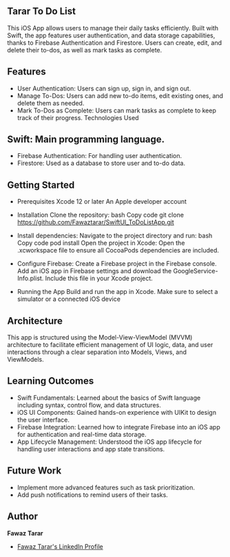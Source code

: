 
## Tarar To Do List
This iOS App allows users to manage their daily tasks efficiently. Built with Swift, the app features user authentication, and data storage capabilities, thanks to Firebase Authentication and Firestore. Users can create, edit, and delete their to-dos, as well as mark tasks as complete.

## Features

- User Authentication: Users can sign up, sign in, and sign out.
- Manage To-Dos: Users can add new to-do items, edit existing ones, and delete them as needed.
- Mark To-Dos as Complete: Users can mark tasks as complete to keep track of their progress.
Technologies Used

## Swift: Main programming language.
- Firebase Authentication: For handling user authentication.
- Firestore: Used as a database to store user and to-do data.

## Getting Started

- Prerequisites
Xcode 12 or later
An Apple developer account

- Installation
Clone the repository:
bash
Copy code
git clone https://github.com/Fawaztarar/SwiftUI_ToDoListApp.git

- Install dependencies:
Navigate to the project directory and run:
bash
Copy code
pod install
Open the project in Xcode:
Open the .xcworkspace file to ensure all CocoaPods dependencies are included.
- Configure Firebase:
Create a Firebase project in the Firebase console.
Add an iOS app in Firebase settings and download the GoogleService-Info.plist.
Include this file in your Xcode project.
- Running the App
Build and run the app in Xcode. Make sure to select a simulator or a connected iOS device



## Architecture

This app is structured using the Model-View-ViewModel (MVVM) architecture to facilitate efficient management of UI logic, data, and user interactions through a clear separation into Models, Views, and ViewModels.

## Learning Outcomes

- Swift Fundamentals: Learned about the basics of Swift language including syntax, control flow, and data structures.
- iOS UI Components: Gained hands-on experience with UIKit to design the user interface.
- Firebase Integration: Learned how to integrate Firebase into an iOS app for authentication and real-time data storage.
- App Lifecycle Management: Understood the iOS app lifecycle for handling user interactions and app state transitions.

## Future Work

- Implement more advanced features such as task prioritization.
- Add push notifications to remind users of their tasks.



## Author

**Fawaz Tarar**

- [Fawaz Tarar's LinkedIn Profile](https://www.linkedin.com/in/Fawaztarar/)

